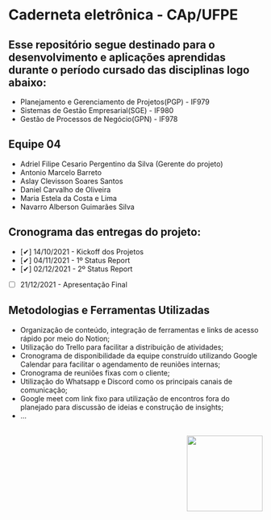 # **Caderneta eletrônica - CAp/UFPE** 

## Esse repositório segue destinado para o desenvolvimento e aplicações aprendidas durante o período cursado das disciplinas logo abaixo:
- Planejamento e Gerenciamento de Projetos(PGP) - IF979
- Sistemas de Gestão Empresarial(SGE) - IF980
- Gestão de Processos de Negócio(GPN) - IF978

## Equipe 04

- Adriel Filipe Cesario Pergentino da Silva (Gerente do projeto)
- Antonio Marcelo Barreto
- Aslay Clevisson Soares Santos
- Daniel Carvalho de Oliveira
- Maria Estela da Costa e Lima
- Navarro Alberson Guimarães Silva

## Cronograma das entregas do projeto:

- [✔] 14/10/2021 - Kickoff dos Projetos
- [✔] 04/11/2021 - 1º Status Report
- [✔] 02/12/2021 - 2º Status Report
- [ ] 21/12/2021 - Apresentação Final

## Metodologias e Ferramentas Utilizadas

- Organização de conteúdo, integração de ferramentas e links de acesso rápido por meio do Notion;
- Utilização do Trello para facilitar a distribuição de atividades;
- Cronograma de disponibilidade da equipe construído utilizando Google Calendar para facilitar o agendamento de reuniões internas;
- Cronograma de reuniões fixas com o cliente;
- Utilização do Whatsapp e Discord como os principais canais de comunicação;
- Google meet com link fixo para utilização de encontros fora do planejado para discussão de ideias e construção de insights;
- ...

<br>
<img height="150" width="auto" style="float:right;" src="https://portal.cin.ufpe.br/wp-content/uploads/2020/07/Horizontal-Vermelho-Logotipo-CIn-UFPE.png">
